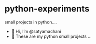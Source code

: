 # python-experiments
small projects in python....
- 👋 Hi, I’m @satyamachani
- 🌱 These are my python small projects ...
